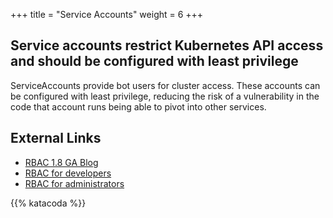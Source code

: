 +++
title = "Service Accounts"
weight = 6
+++

## Service accounts restrict Kubernetes API access and should be configured with least privilege

ServiceAccounts provide bot users for cluster access. These accounts can be configured with least privilege, reducing the risk of a vulnerability in the code that account runs being able to pivot into other services.

## External Links
- [RBAC 1.8 GA Blog](http://blog.kubernetes.io/2017/10/using-rbac-generally-available-18.html)
- [RBAC for developers](https://kubernetes.io/docs/tasks/configure-pod-container/configure-service-account/)
- [RBAC for administrators](https://kubernetes.io/docs/admin/service-accounts-admin/)


{{% katacoda %}}
